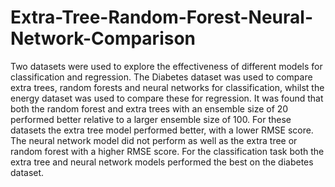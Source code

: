 # Extra-Tree-Random-Forest-Neural-Network-Comparison

Two datasets were used to explore the effectiveness of different models for classification and regression.
The Diabetes dataset was used to compare extra trees, random forests and neural networks for classification,
whilst the energy dataset was used to compare these for regression. 
It was found that both the random forest and extra trees with an ensemble size of 20 performed better
relative to a larger ensemble size of 100. For these datasets the extra tree model performed better,
with a lower RMSE score. The neural network model did not perform as well as the extra tree or 
random forest with a higher RMSE score. For the classification task both the extra tree and neural network models performed the best on 
the diabetes dataset. 
